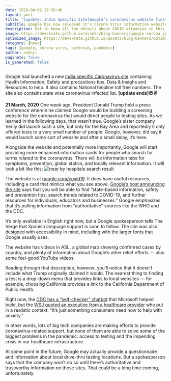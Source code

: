 ```yaml
---
date: 2020-04-02 17:26:40
layout: post
title: "[update: India Specific Site]Google’s coronavirus website finally launches alongside enhanced search results"
subtitle: Google has now released it's Corona Virus information website for India
description: Get to know all the details about COVID situation in this site
image: https://devskrate.github.io/assets/blog-banners/google-corona.jpg
optimized_image: https://devskrate.github.io/assets/blog-banners/optimized/google-corona.webp
category: [news]
tags: [google, corona virus, outbreak, pandemic]
author: nikhil
paginate: false
is_generated: false
---
```


Google had launched a new <a href="https://www.google.co.in/covid19/" target="_blank">India specific Caronavirus site</a> containing Health Information, Safety and precautions tips, Data & Insighs and Resources to help. It also contains National helpline toll free numbers. The site also contains state wise caronavirus infected list.
**[update ends]😊✌**

**21 March, 2020**
One week ago, President Donald Trump held a press conference wherein he claimed Google would be building a screening website for the coronavirus that would direct people to testing sites. As we learned in the following days, that wasn’t true. Google’s sister company Verily did launch such a site, but only for the Bay Area and reportedly it only offered tests to a very small number of people. Google, however, did say it would launch some sort of website and after a small delay, it’s here.

Alongside the website and potentially more importantly, Google will start providing more enhanced information cards for people who search for terms related to the coronavirus. There will be information tabs for symptoms, prevention, global statics, and locally relevant information. It will look a bit like this:
<img src="https://devskrate.github.io/assets/images/google/COVID_19_MOBILE_SEARCH.jpeg" alt="near by hospitals search result"/>

The website is at <a href="http://www.google.com/covid19" target="_blank">google.com/covid19</a>. It does have useful resources, including a card that mimics what you see above. <a href="https://www.blog.google/products/search/connecting-people-covid-19-information-and-resources" target="_blank">Google’s post announcing the site</a> says that you will be able to find “state-based information, safety and prevention tips, search trends related to COVID-19, and further resources for individuals, educators and businesses.” Google emphasizes that it’s pulling information from “authoritative” sources like the WHO and the CDC.

It’s only available in English right now, but a Google spokesperson tells The Verge that Spanish language support is soon to follow. The site was also designed with accessibility in mind, including with the larger fonts that Google usually uses.

The website has videos in ASL, a global map showing confirmed cases by country, and plenty of information about Google’s other relief efforts — plus some feel-good YouTube videos.

Reading through that description, however, you’ll notice that it doesn’t include what Trump originally claimed it would. The nearest thing to finding a test is a drop-down menu that provides links to local websites — for example, choosing California provides a link to the California Department of Public Health.

Right now, the <a href="https://www.cdc.gov/coronavirus/2019-ncov/symptoms-testing/testing.html" target="_blank">CDC has a “self-checker” chatbot</a> that Microsoft helped build, but the <a href="https://www.wsj.com/livecoverage/coronavirus/card/ih47JgriBzLY0nXEbncs" target="_blank">WSJ quoted an executive from a healthcare provider</a> who put in a realistic context: “It’s just something consumers need now to help with anxiety.”

In other words, lots of big tech companies are making efforts to provide coronavirus-related support, but none of them are able to solve some of the biggest problems in the pandemic: access to testing and the impending crisis in our healthcare infrastructure.

At some point in the future, Google may actually provide a questionnaire and information about local drive-thru testing locations. But a spokesperson says that the company won’t do so until there’s authoritative and trustworthy information on those sites. That could be a long time coming, unfortunately.
